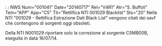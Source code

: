  :  : NWS Num="001041" Date="20140717" Rel="V4R1" Atr="S. Buffoli" Tem="APP" App="C5" Tit="Rettifica NTI 001029 Blacklist" Sts="20"
Nella NTI "001029 - Rettifica Estrazione Dati Black List" vengono citati dei savf che contengono di sorgenti oggi obsoleti.

Della NTI N001029 riportare solo la correzione al sorgente C5MB00B, eseguita in data 16/07/14.
